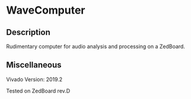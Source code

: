 # WaveComputer
Description
-
Rudimentary computer for audio analysis and processing on a ZedBoard.

Miscellaneous
-
Vivado Version: 2019.2

Tested on ZedBoard rev.D

